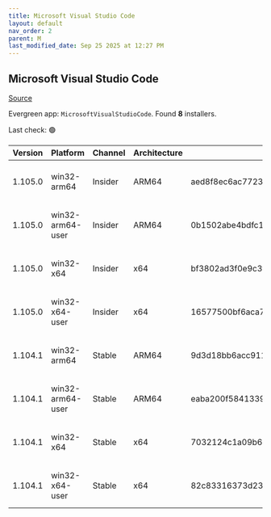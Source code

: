 ```yaml
---
title: Microsoft Visual Studio Code
layout: default
nav_order: 2
parent: M
last_modified_date: Sep 25 2025 at 12:27 PM
---
```


## Microsoft Visual Studio Code

[Source](https://code.visualstudio.com)

Evergreen app: `MicrosoftVisualStudioCode`. Found **8** installers.

Last check: 🟢

| Version | Platform         | Channel | Architecture | Sha256                                                           | URI                                                                                                                                                                                                                                                                                                              |
| ------- | ---------------- | ------- | ------------ | ---------------------------------------------------------------- | ---------------------------------------------------------------------------------------------------------------------------------------------------------------------------------------------------------------------------------------------------------------------------------------------------------------- |
| 1.105.0 | win32-arm64      | Insider | ARM64        | aed8f8ec6ac77239c6e0a5083c8e958a6489a1cd315dc63418af0021172b45cd | [https://vscode.download.prss.microsoft.com/dbazure/download/insider/afe5914687af530d501e7fa9000253ebf76ce9ed/VSCodeSetup-arm64-1.105.0-insider.exe](https://vscode.download.prss.microsoft.com/dbazure/download/insider/afe5914687af530d501e7fa9000253ebf76ce9ed/VSCodeSetup-arm64-1.105.0-insider.exe)         |
| 1.105.0 | win32-arm64-user | Insider | ARM64        | 0b1502abe4bdfc16d1da99301af273a6eabdd916a34d1bafec7f898ba206ae6a | [https://vscode.download.prss.microsoft.com/dbazure/download/insider/afe5914687af530d501e7fa9000253ebf76ce9ed/VSCodeUserSetup-arm64-1.105.0-insider.exe](https://vscode.download.prss.microsoft.com/dbazure/download/insider/afe5914687af530d501e7fa9000253ebf76ce9ed/VSCodeUserSetup-arm64-1.105.0-insider.exe) |
| 1.105.0 | win32-x64        | Insider | x64          | bf3802ad3f0e9c3f56389377c4c5038fa6bf2fb20b25498374edd6063ab0b336 | [https://vscode.download.prss.microsoft.com/dbazure/download/insider/afe5914687af530d501e7fa9000253ebf76ce9ed/VSCodeSetup-x64-1.105.0-insider.exe](https://vscode.download.prss.microsoft.com/dbazure/download/insider/afe5914687af530d501e7fa9000253ebf76ce9ed/VSCodeSetup-x64-1.105.0-insider.exe)             |
| 1.105.0 | win32-x64-user   | Insider | x64          | 16577500bf6aca720bb29d6eafb21373700e3de3ca7f71ebd4309559b95db435 | [https://vscode.download.prss.microsoft.com/dbazure/download/insider/afe5914687af530d501e7fa9000253ebf76ce9ed/VSCodeUserSetup-x64-1.105.0-insider.exe](https://vscode.download.prss.microsoft.com/dbazure/download/insider/afe5914687af530d501e7fa9000253ebf76ce9ed/VSCodeUserSetup-x64-1.105.0-insider.exe)     |
| 1.104.1 | win32-arm64      | Stable  | ARM64        | 9d3d18bb6acc911ae4bed6c587931ffc84269a36bd61020d52731309bea7bff6 | [https://vscode.download.prss.microsoft.com/dbazure/download/stable/0f0d87fa9e96c856c5212fc86db137ac0d783365/VSCodeSetup-arm64-1.104.1.exe](https://vscode.download.prss.microsoft.com/dbazure/download/stable/0f0d87fa9e96c856c5212fc86db137ac0d783365/VSCodeSetup-arm64-1.104.1.exe)                           |
| 1.104.1 | win32-arm64-user | Stable  | ARM64        | eaba200f5841339f49d1dccf8cbdcf7b1b4e54c11d2bed9231c7c4de91c4c400 | [https://vscode.download.prss.microsoft.com/dbazure/download/stable/0f0d87fa9e96c856c5212fc86db137ac0d783365/VSCodeUserSetup-arm64-1.104.1.exe](https://vscode.download.prss.microsoft.com/dbazure/download/stable/0f0d87fa9e96c856c5212fc86db137ac0d783365/VSCodeUserSetup-arm64-1.104.1.exe)                   |
| 1.104.1 | win32-x64        | Stable  | x64          | 7032124c1a09b69d57a8c2464cbf3c1230ec6bc597e8e95b2ffba139d37f6d16 | [https://vscode.download.prss.microsoft.com/dbazure/download/stable/0f0d87fa9e96c856c5212fc86db137ac0d783365/VSCodeSetup-x64-1.104.1.exe](https://vscode.download.prss.microsoft.com/dbazure/download/stable/0f0d87fa9e96c856c5212fc86db137ac0d783365/VSCodeSetup-x64-1.104.1.exe)                               |
| 1.104.1 | win32-x64-user   | Stable  | x64          | 82c83316373d23db6947a96b6e038969b3be4aac29122fac0f20b90c4cbfd14c | [https://vscode.download.prss.microsoft.com/dbazure/download/stable/0f0d87fa9e96c856c5212fc86db137ac0d783365/VSCodeUserSetup-x64-1.104.1.exe](https://vscode.download.prss.microsoft.com/dbazure/download/stable/0f0d87fa9e96c856c5212fc86db137ac0d783365/VSCodeUserSetup-x64-1.104.1.exe)                       |
